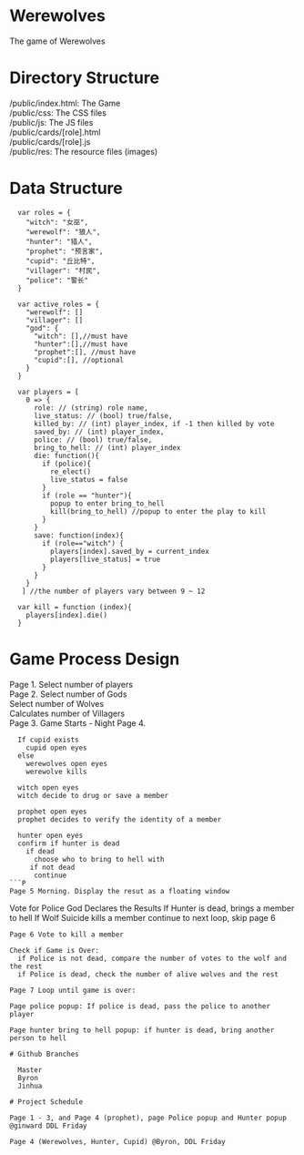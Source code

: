 # Werewolves
The game of Werewolves

# Directory Structure 

  /public/index.html: The Game <br>
  /public/css: The CSS files <br>
  /public/js: The JS files <br>
  /public/cards/[role].html <br>
  /public/cards/[role].js <br>
  /public/res: The resource files (images)<br>

# Data Structure
```
  var roles = {
    "witch": "女巫",
    "werewolf": "狼人", 
    "hunter": "猎人", 
    "prophet": "预言家", 
    "cupid": "丘比特",
    "villager": "村民",
    "police": "警长"
  }

  var active_roles = {
    "werewolf": []
    "villager": []
    "god": {
      "witch": [],//must have
      "hunter":[],//must have
      "prophet":[], //must have
      "cupid":[], //optional 
    }
  }

  var players = [
    0 => {
      role: // (string) role name, 
      live_status: // (bool) true/false,
      killed_by: // (int) player_index, if -1 then killed by vote
      saved_by: // (int) player_index,
      police: // (bool) true/false,
      bring_to_hell: // (int) player_index
      die: function(){
        if (police){
          re_elect()
          live_status = false
        } 
        if (role == "hunter"){
          popup to enter bring_to_hell
          kill(bring_to_hell) //popup to enter the play to kill
        }
      }
      save: function(index){
        if (role=="witch") {
          players[index].saved_by = current_index
          players[live_status] = true
        }
      }
    }
   ] //the number of players vary between 9 ~ 12 

  var kill = function (index){
    players[index].die()
  }

```

# Game Process Design 
Page 1. Select number of players <br>
Page 2. Select number of Gods <br>
        Select number of Wolves <br>
        Calculates number of Villagers <br>
Page 3. Game Starts - Night 
Page 4. 
```
  If cupid exists 
    cupid open eyes 
  else 
    werewolves open eyes
    werewolve kills

  witch open eyes
  witch decide to drug or save a member 
  
  prophet open eyes 
  prophet decides to verify the identity of a member 

  hunter open eyes 
  confirm if hunter is dead 
    if dead
      choose who to bring to hell with
     if not dead 
      continue 
```P
Page 5 Morning. Display the resut as a floating window
```
  Vote for Police 
  God Declares the Results
  If Hunter is dead, brings a member to hell
  If Wolf Suicide 
    kills a member
    continue to next loop, skip page 6
```
Page 6 Vote to kill a member 

Check if Game is Over: 
  if Police is not dead, compare the number of votes to the wolf and the rest 
  if Police is dead, check the number of alive wolves and the rest 
  
Page 7 Loop until game is over: 

Page police popup: If police is dead, pass the police to another player 

Page hunter bring to hell popup: if hunter is dead, bring another person to hell

# Github Branches 

  Master
  Byron
  Jinhua

# Project Schedule 

Page 1 - 3, and Page 4 (prophet), page Police popup and Hunter popup @ginward DDL Friday 

Page 4 (Werewolves, Hunter, Cupid) @Byron, DDL Friday 

